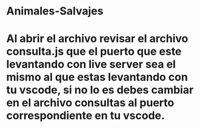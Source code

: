 # Animales-Salvajes

# Al abrir el archivo revisar el archivo consulta.js que el puerto que este levantando con live server sea el mismo al que estas levantando con tu vscode, si no lo es debes cambiar en el archivo consultas al puerto correspondiente en tu vscode.
